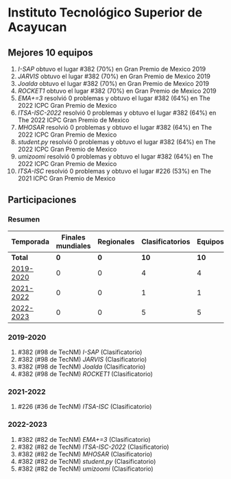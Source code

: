 ---
---

# Instituto Tecnológico Superior de Acayucan

## Mejores 10 equipos

1. _I-SAP_ obtuvo el lugar #382 (70%) en Gran Premio de Mexico 2019
1. _JARVIS_ obtuvo el lugar #382 (70%) en Gran Premio de Mexico 2019
1. _Joalda_ obtuvo el lugar #382 (70%) en Gran Premio de Mexico 2019
1. _ROCKET1_ obtuvo el lugar #382 (70%) en Gran Premio de Mexico 2019
1. _EMA+=3_ resolvió 0 problemas y obtuvo el lugar #382 (64%) en The 2022 ICPC Gran Premio de Mexico
1. _ITSA-ISC-2022_ resolvió 0 problemas y obtuvo el lugar #382 (64%) en The 2022 ICPC Gran Premio de Mexico
1. _MHOSAR_ resolvió 0 problemas y obtuvo el lugar #382 (64%) en The 2022 ICPC Gran Premio de Mexico
1. _student.py_ resolvió 0 problemas y obtuvo el lugar #382 (64%) en The 2022 ICPC Gran Premio de Mexico
1. _umizoomi_ resolvió 0 problemas y obtuvo el lugar #382 (64%) en The 2022 ICPC Gran Premio de Mexico
1. _ITSA-ISC_ resolvió 0 problemas y obtuvo el lugar #226 (53%) en The 2021 ICPC Gran Premio de Mexico

## Participaciones

### Resumen

| Temporada | Finales mundiales | Regionales | Clasificatorios | Equipos |
| --- | --- | --- | --- | --- |
| **Total** | **0** | **0** | **10** | **10** |
| [2019-2020](#2019-2020) | 0 | 0 | 4 | 4 |
| [2021-2022](#2021-2022) | 0 | 0 | 1 | 1 |
| [2022-2023](#2022-2023) | 0 | 0 | 5 | 5 |

### 2019-2020

1. #382 (#98 de TecNM) _I-SAP_ (Clasificatorio)
1. #382 (#98 de TecNM) _JARVIS_ (Clasificatorio)
1. #382 (#98 de TecNM) _Joalda_ (Clasificatorio)
1. #382 (#98 de TecNM) _ROCKET1_ (Clasificatorio)

### 2021-2022

1. #226 (#36 de TecNM) _ITSA-ISC_ (Clasificatorio)

### 2022-2023

1. #382 (#82 de TecNM) _EMA+=3_ (Clasificatorio)
1. #382 (#82 de TecNM) _ITSA-ISC-2022_ (Clasificatorio)
1. #382 (#82 de TecNM) _MHOSAR_ (Clasificatorio)
1. #382 (#82 de TecNM) _student.py_ (Clasificatorio)
1. #382 (#82 de TecNM) _umizoomi_ (Clasificatorio)



